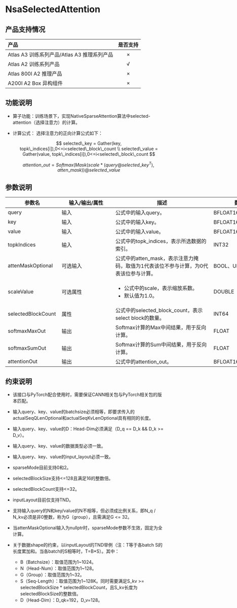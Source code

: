 # NsaSelectedAttention

## 产品支持情况

|产品      | 是否支持 |
|:----------------------------|:-----------:|
|<term>Atlas A3 训练系列产品/Atlas A3 推理系列产品</term>|      ×     |
|<term>Atlas A2 训练系列产品</term>|      √     |
|<term>Atlas 800I A2 推理产品</term>|      ×     |
|<term>A200I A2 Box 异构组件</term>|      ×     |



## 功能说明

- 算子功能：训练场景下，实现NativeSparseAttention算法中selected-attention（选择注意力）的计算。

- 计算公式：
  选择注意力的正向计算公式如下：

  $$
  selected\_key = Gather(key, topk\_indices[i]),0<=i<selected\_block\_count \\
  selected\_value = Gather(value, topk\_indices[i]),0<=i<selected\_block\_count
  $$
  
  $$
  attention\_out = Softmax(Mask(scale * (query @ selected\_key^T), atten\_mask)) @ selected\_value
  $$

## 参数说明

<table style="undefined;table-layout: fixed; width: 1576px"><colgroup>
  <col style="width: 170px">
  <col style="width: 170px">
  <col style="width: 310px">
  <col style="width: 212px">
  <col style="width: 100px">
  </colgroup>
  <thead>
    <tr>
      <th>参数名</th>
      <th>输入/输出/属性</th>
      <th>描述</th>
      <th>数据类型</th>
      <th>数据格式</th>
    </tr></thead>
  <tbody>
    <tr>
      <td>query</td>
      <td>输入</td>
      <td>公式中的输入query。</td>
      <td>BFLOAT16、FLOAT16</td>
      <td>ND</td>
    </tr>
    <tr>
      <td>key</td>
      <td>输入</td>
      <td>公式中的输入key。</td>
      <td>BFLOAT16、FLOAT16</td>
      <td>ND</td>
    </tr>
    <tr>
      <td>value</td>
      <td>输入</td>
      <td>公式中的输入value。</td>
      <td>BFLOAT16、FLOAT16</td>
      <td>ND</td>
    </tr>
    <tr>
      <td>topkIndices</td>
      <td>输入</td>
      <td>公式中的topk_indices，表示所选数据的索引。</td>
      <td>INT32</td>
      <td>ND</td>
    </tr>
    <tr>
      <td>attenMaskOptional</td>
      <td>可选输入</td>
      <td>公式中的atten_mask，表示注意力掩码，取值为1代表该位不参与计算，为0代表该位参与计算。</td>
      <td>BOOL、UINT8</td>
      <td>ND</td>
    </tr>
    <tr>
      <td>scaleValue</td>
      <td>可选属性</td>
      <td>
        <ul>
          <li>公式中的scale，表示缩放系数。</li>
          <li>默认值为1.0。</li>
        </ul>
      </td>
      <td>DOUBLE</td>
      <td>-</td>
    </tr>
    <tr>
      <td>selectedBlockCount</td>
      <td>属性</td>
      <td>公式中的selected_block_count，表示select block的数量。</td>
      <td>INT64</td>
      <td>-</td>
    </tr>
    <tr>
      <td>softmaxMaxOut</td>
      <td>输出</td>
      <td>Softmax计算的Max中间结果，用于反向计算。</td>
      <td>FLOAT</td>
      <td>ND</td>
    </tr>
    <tr>
      <td>softmaxSumOut</td>
      <td>输出</td>
      <td>Softmax计算的Sum中间结果，用于反向计算。</td>
      <td>FLOAT</td>
      <td>ND</td>
    </tr>
    <tr>
      <td>attentionOut</td>
      <td>输出</td>
      <td>公式中的attention_out。</td>
      <td>BFLOAT16、FLOAT16</td>
      <td>ND</td>
    </tr>
  </tbody>
</table>

## 约束说明

- 该接口与PyTorch配合使用时，需要保证CANN相关包与PyTorch相关包的版本匹配。
- 输入query、key、value的batchsize必须相等，即要求传入的actualSeqQLenOptional和actualSeqKvLenOptional具有相同的长度。
- 输入query、key、value的D：Head-Dim必须满足（D_q == D_k && D_k >= D_v）。
- 输入query、key、value的数据类型必须一致。
- 输入query、key、value的input_layout必须一致。
- sparseMode目前支持0和2。
- selectedBlockSize支持<=128且满足16的整数倍。
- selectedBlockCount支持<=32。
- inputLayout目前仅支持TND。
- 支持输入query的N和key/value的N不相等，但必须成比例关系，即N_q / N_kv必须是非0整数，称为G（group），且需满足G <= 32。
- 当attenMaskOptional输入为nullptr时，sparseMode参数不生效，固定为全计算。
- 关于数据shape的约束，以inputLayout的TND举例（注：T等于各batch S的长度累加和。当各batch的S相等时，T=B*S）。其中：
  
  - B（Batchsize）：取值范围为1\~1024。
  - N（Head-Num）：取值范围为1\~128。
  - G（Group）：取值范围为1\~32。
  - S（Seq-Length）：取值范围为1\~128K。同时需要满足S_kv >= selectedBlockSize * selectedBlockCount，且S_kv长度为selectedBlockSize的整数倍。
  - D（Head-Dim）：D_qk=192，D_v=128。

